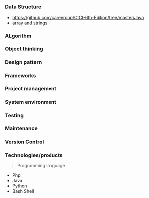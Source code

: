 ### Data Structure
 - https://github.com/careercup/CtCI-6th-Edition/tree/master/Java
 - [array and strings](https://github.com/careercup/CtCI-6th-Edition/tree/master/Java/Ch%2001.%20Arrays%20and%20Strings)
### ALgorithm
### Object thinking
### Design pattern
### Frameworks
### Project management
### System environment
### Testing
### Maintenance
### Version Control
### Technologies/products
> Programming language
- Php
- Java
- Python
- Bash Shell
